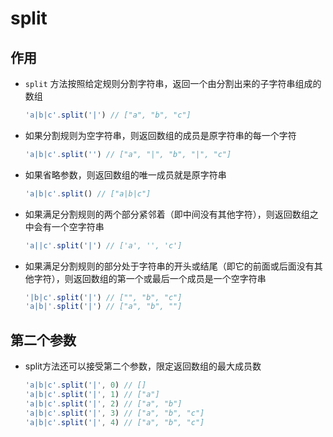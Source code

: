 # split

## 作用

  - `split`  方法按照给定规则分割字符串，返回一个由分割出来的子字符串组成的数组

    ```javascript
    'a|b|c'.split('|') // ["a", "b", "c"]
    ```

  - 如果分割规则为空字符串，则返回数组的成员是原字符串的每一个字符

    ```javascript
    'a|b|c'.split('') // ["a", "|", "b", "|", "c"]
    ```

  - 如果省略参数，则返回数组的唯一成员就是原字符串

    ```javascript
    'a|b|c'.split() // ["a|b|c"]
    ```

  - 如果满足分割规则的两个部分紧邻着（即中间没有其他字符），则返回数组之中会有一个空字符串

    ```javascript
    'a||c'.split('|') // ['a', '', 'c']
    ```

  - 如果满足分割规则的部分处于字符串的开头或结尾（即它的前面或后面没有其他字符），则返回数组的第一个或最后一个成员是一个空字符串

    ```javascript
    '|b|c'.split('|') // ["", "b", "c"]
    'a|b|'.split('|') // ["a", "b", ""]
    ```

## 第二个参数

  - split方法还可以接受第二个参数，限定返回数组的最大成员数

    ```javascript
    'a|b|c'.split('|', 0) // []
    'a|b|c'.split('|', 1) // ["a"]
    'a|b|c'.split('|', 2) // ["a", "b"]
    'a|b|c'.split('|', 3) // ["a", "b", "c"]
    'a|b|c'.split('|', 4) // ["a", "b", "c"]
    ```
